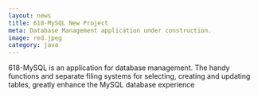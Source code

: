 ```yaml
---
layout: news
title: 618-MySQL New Project
meta: Database Management application under construction.
image: red.jpeg 
category: java
---
```

618-MySQL is an application for database management. The handy functions and separate filing systems for selecting, 
creating and updating tables, greatly enhance the MySQL database experience 
